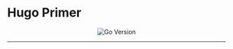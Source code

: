 # Hugo Primer <!-- omit in toc -->

<p align="center">
  <img alt="Go Version" src="https://img.shields.io//go-mod/go-version//main?style=for-the-badge&label=Go+Version">
</p>

---
